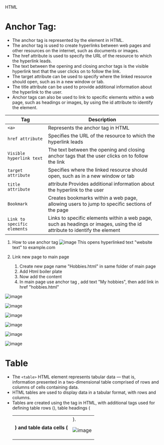 HTML



# Anchor Tag:
- The anchor tag is represented by the <a> element in HTML.
- The anchor tag is used to create hyperlinks between web pages and other resources on the internet, such as documents or images.
- The href attribute is used to specify the URL of the resource to which the hyperlink leads. 
- The text between the opening and closing anchor tags is the visible hyperlink text that the user clicks on to follow the link.
- The target attribute can be used to specify where the linked resource should open, such as in a new window or tab.
- The title attribute can be used to provide additional information about the hyperlink to the user.
- Anchor tags can also be used to link to specific elements within a web page, such as headings or images, by using the id attribute to identify the element.
  
  
| Tag | Description |
| --- | --- |
| `<a>` | Represents the anchor tag in HTML |
| `href attribute` | Specifies the URL of the resource to which the hyperlink leads |
| `Visible hyperlink text` | The text between the opening and closing anchor tags that the user clicks on to follow the link |
| `target attribute` | Specifies where the linked resource should open, such as in a new window or tab |
| `title attribute` | attribute	Provides additional information about the hyperlink to the user |
| `Bookmark` | Creates bookmarks within a web page, allowing users to jump to specific sections of the page |
| `Link to specific elements` | Links to specific elements within a web page, such as headings or images, using the id attribute to identify the element |
  
1. How to use anchor tag 
  ![image](https://user-images.githubusercontent.com/125631878/226855329-de873234-2557-40fc-85de-9cfb9aae1d7d.png)
   This opens hyperlinked text "website text" to example.com
  
2. Link new page to main page
   1. Create new page name "Hobbies.html" in same folder of main page 
   2. Add Html boiler plate
   3. Now add the content 
   4. In main page use anchor tag <a>, add text "My hobbies", then add link in href "hobbies.html" 
  
  
  
![image](https://user-images.githubusercontent.com/125631878/226837759-fc703d2c-b305-415b-8b3a-004aa4d37bb3.png)
  
  
![image](https://user-images.githubusercontent.com/125631878/226849646-fadc8b0f-5d62-4523-bbad-fdb859660f10.png)
  
![image](https://user-images.githubusercontent.com/125631878/227138836-a1a80d11-6e7d-46fc-86df-48f7b331ee7d.png)

![image](https://user-images.githubusercontent.com/125631878/227138920-b9ccad75-d1e2-4390-9126-bdcf830b5f4a.png)

![image](https://user-images.githubusercontent.com/125631878/227139103-4f61021e-faac-420d-82a4-f906ce6a45ef.png)

![image](https://user-images.githubusercontent.com/125631878/227139192-15e23329-0312-41d5-8b67-31062c42c8e8.png)

  
  # Table
- The `<table>` HTML element represents tabular data — that is, information presented in a two-dimensional table comprised of rows and columns of cells containing data.
- HTML tables are used to display data in a tabular format, with rows and columns.
- Tables are created using the <table> tag in HTML, with additional tags used for defining table rows (<tr>), table headings (<th>) and table data cells (<td>).
 
  
![image](https://user-images.githubusercontent.com/125631878/228588802-1711f6cc-9f0c-49e3-9ff5-7e76a6558473.png)


